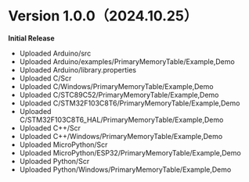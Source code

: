 # Version 1.0.0（2024.10.25）
**Initial Release**
- Uploaded Arduino/src
- Uploaded Arduino/examples/PrimaryMemoryTable/Example,Demo
- Uploaded Arduino/library.properties
- Uploaded C/Scr
- Uploaded C/Windows/PrimaryMemoryTable/Example,Demo
- Uploaded C/STC89C52/PrimaryMemoryTable/Example,Demo
- Uploaded C/STM32F103C8T6/PrimaryMemoryTable/Example,Demo
- Uploaded C/STM32F103C8T6_HAL/PrimaryMemoryTable/Example,Demo
- Uploaded C++/Scr
- Uploaded C++/Windows/PrimaryMemoryTable/Example,Demo
- Uploaded MicroPython/Scr
- Uploaded MicroPython/ESP32/PrimaryMemoryTable/Example,Demo
- Uploaded Python/Scr
- Uploaded Python/Windows/PrimaryMemoryTable/Example,Demo
